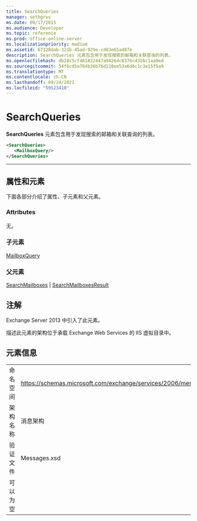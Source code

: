 ```yaml
---
title: SearchQueries
manager: sethgros
ms.date: 09/17/2015
ms.audience: Developer
ms.topic: reference
ms.prod: office-online-server
ms.localizationpriority: medium
ms.assetid: 67328dab-321b-45ad-929e-cd83e65ad87e
description: SearchQueries 元素包含用于发现搜索的邮箱和关联查询的列表。
ms.openlocfilehash: db28c5cf461832447a9426dc8376c4326c1aa9ed
ms.sourcegitcommit: 54f6cd5a704b36b76d110ee53a6d6c1c3e15f5a9
ms.translationtype: MT
ms.contentlocale: zh-CN
ms.lasthandoff: 09/24/2021
ms.locfileid: "59523410"
---
```

# <a name="searchqueries"></a>SearchQueries

**SearchQueries** 元素包含用于发现搜索的邮箱和关联查询的列表。 
  
```XML
<SearchQueries>
   <MailboxQuery/>
</SearchQueries>
```

 ****
## <a name="attributes-and-elements"></a>属性和元素

下面各部分介绍了属性、子元素和父元素。
  
### <a name="attributes"></a>Attributes

无。
  
### <a name="child-elements"></a>子元素

[MailboxQuery](mailboxquery.md)
  
### <a name="parent-elements"></a>父元素

[SearchMailboxes](searchmailboxes.md)  | [SearchMailboxesResult](searchmailboxesresult.md)
  
## <a name="remarks"></a>注解

Exchange Server 2013 中引入了此元素。
  
描述此元素的架构位于承载 Exchange Web Services 的 IIS 虚拟目录中。
  
## <a name="element-information"></a>元素信息

|||
|:-----|:-----|
|命名空间  <br/> |https://schemas.microsoft.com/exchange/services/2006/messages  <br/> |
|架构名称  <br/> |消息架构  <br/> |
|验证文件  <br/> |Messages.xsd  <br/> |
|可以为空  <br/> ||
   


